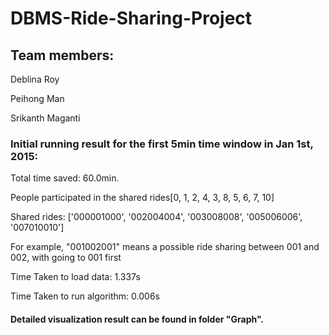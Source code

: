 # DBMS-Ride-Sharing-Project

## Team members: 

Deblina Roy

Peihong Man

Srikanth Maganti


### Initial running result for the first 5min time window in Jan 1st, 2015: 

Total time saved: 60.0min. 

People participated in the shared rides[0, 1, 2, 4, 3, 8, 5, 6, 7, 10]

Shared rides: ['000001000', '002004004', '003008008', '005006006', '007010010']

For example, "001002001" means a possible ride sharing between 001 and 002, with going to 001 first

Time Taken to load data: 1.337s

Time Taken to run algorithm: 0.006s

#### Detailed visualization result can be found in folder "Graph".
